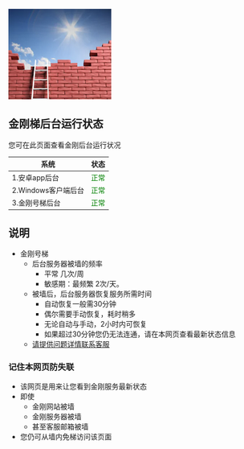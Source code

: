 ![image](l-w-s-athird.png)


## 金刚梯后台运行状态<br> 
您可在此页面查看金刚后台运行状况<br> 


| 系统 | 状态 | 
| ----------- | ----------- | 
| 1.安卓app后台| <font color="green">正常</font> | 
| 2.Windows客户端后台 | <font color="green">正常</font> | 
| 3.金刚号梯后台 | <font color="green">正常</font> | 

## 说明
- 金刚号梯
  - 后台服务器被墙的频率
    - 平常 几次/周
    - 敏感期：最频繁 2次/天。
  - 被墙后，后台服务器恢复服务所需时间
    - 自动恢复一般需30分钟
    - 偶尔需要手动恢复，耗时稍多
    - 无论自动与手动，2小时内可恢复
    - 如果超过30分钟您仍无法连通，请在本网页查看最新状态信息
  - [请提供问题详情联系客服](mailto:cs@a2zitpro.com) 
### 记住本网页防失联
- 该网页是用来让您看到金刚服务最新状态
- 即使
  - 金刚网站被墙
  - 金刚服务器被墙
  - 甚至客服邮箱被墙
- 您仍可从墙内免梯访问该页面


<!-- 
Hidden text - testing...

2.2 20191023 - revised 22:02PM 
kkGenesis L60U65blURDCMoH/OvmtBMD7h5ga+p/ikdC4VWT7sW3yEnwqgWy/MhSjsCnlnF6H7/xwCJ0pYqtcchueyFHMIQQL21cAK4UBHL7m6AVRmIsYVwhMseLwZflJMHnll4rgzTEbqi0C6aeKt/nSQqbv/b82iiOv2N+MbG/q7OYV4+b1+raEHFdWfRwQAPk4KoTDt2OoWFC23CA8MaLq4U0yA5TAiAAhzdW35frVGVa9o+aHVhH/0sdNMQTC7VA3CU65gJ4HRCG/ijVezWy0WsVEr34G+QlpypK/Q0wuCyXs5inga1mF62C+ujh4R3+8kqCIR2V9boMnE5niuT4BPQljLTfgTvOTKMCju4hYeg2OZJ5so2//yB6zO3GwSBMlG05t6GnAbcBb9Cab7uewh9fu/xNVdcPthns3MEGIOn0vh/8= kkRevelation

-->

